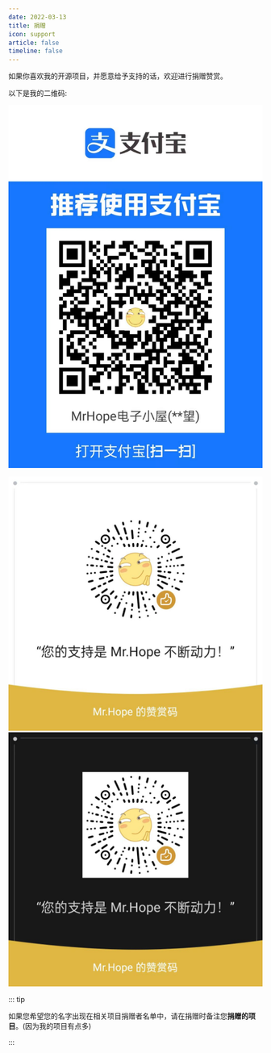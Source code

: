 ```yaml
---
date: 2022-03-13
title: 捐赠
icon: support
article: false
timeline: false
---
```


如果你喜欢我的开源项目，并愿意给予支持的话，欢迎进行捐赠赞赏。

以下是我的二维码:

![支付宝](./assets/alipay.jpg)

![微信](./assets/wechat-light.jpg#light)
![微信](./assets/wechat-dark.jpg#dark)

::: tip

如果您希望您的名字出现在相关项目捐赠者名单中，请在捐赠时备注您**捐赠的项目**。(因为我的项目有点多)

:::
